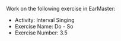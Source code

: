 Work on the following exercise in EarMaster:
- Activity: Interval Singing
- Exercise Name: Do - So
- Exercise Number: 3.5
